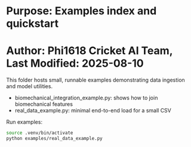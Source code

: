 # Purpose: Examples index and quickstart
# Author: Phi1618 Cricket AI Team, Last Modified: 2025-08-10

This folder hosts small, runnable examples demonstrating data ingestion and model utilities.

- biomechanical_integration_example.py: shows how to join biomechanical features
- real_data_example.py: minimal end-to-end load for a small CSV

Run examples:

```bash
source .venv/bin/activate
python examples/real_data_example.py
```
